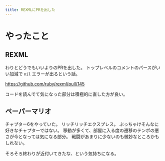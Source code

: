 ```yaml
---
title: REXMLにPRを出した
---
```


# やったこと

## REXML

わりとどうでもいいよりのPRを出した。
トップレベルのコメントのパースがいい加減で `nil` エラーが出るという話。

<https://github.com/ruby/rexml/pull/145>

コードを読んでて気になった部分は積極的に直した方が良い。

## ペーパーマリオ

チャプター6をやっていた。
リッチリッチエクスプレス。
ぶっちゃけそんなに好きなチャプターではない。
移動が多くて、部屋に入る度の遷移のテンポの悪さが今となっては気になる部分。
戦闘があまりに少ないのも微妙なところかもしれない。

そろそろ終わりが近付いてきたな、という気持ちになる。

